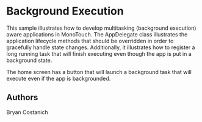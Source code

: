 Background Execution
====================

This sample illustrates how to develop multitasking (background execution)
aware applications in MonoTouch. The AppDelegate class illustrates the
application lifecycle methods that should be overridden in order to gracefully
handle state changes. Additionally, it illustrates how to register a long
running task that will finish executing even though the app is put in a
background state.

The home screen has a button that will launch a background task that will
execute even if the app is backgrounded.

Authors
-------

Bryan Costanich
